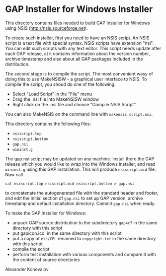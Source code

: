 # GAP Installer for Windows Installer

This directory contains files needed to build GAP Installer for Windows
using NSIS (http://nsis.sourceforge.net).

To create such installer, first you need to have an NSIS script. An NSIS 
script is a text file with special syntax. NSIS scripts have extension 
"nsi". You can edit such scripts with any text editor. This script needs
update after each GAP release, at it contains information about the version
number, archive timestamp and also about all GAP packages included in the
distribution.

The second stage is to compile the script. The most convenient wasy of doing
this to use MakeNSISW - a graphical user interface to NSIS. To compile the 
script, you shoud do one of the following:
 - Select "Load Script" in the "File" menu
 - Drag the .nsi file into MakeNSISW window
 - Right click on the .nsi file and choose "Compile NSIS Script"

You can also MakeNSIS on the command line with `makensis script.nsi`.

This directory contains the following files:
* `nsiscript.top`
* `nsiscript.bottom`
* `gap.nsi`
* `wininst.g`

The gap.nsi sctipt may be updated on any machine. Install there the GAP
release which you would like to wrap into the Windows installer, and read
`wininst.g` using this GAP installation. This will produce `nsiscript.mid`
file. Now call
```
cat nsiscript.top nsiscript.mid nsiscript.bottom > gap.nsi
```
to concatenate the autogenerated file with the standard header and footer,
and edit the initial section of `gap.nsi` to set up GAP version, archive
timestamp and default installation directory. Commit `gap.nsi` when ready.

To make the GAP installer for Windows:
* unpack GAP source distribution to the subdirectory `gap4r7` in the same
  directory with this script
* put gapicon.ico` in the same directory with this script
* put a copy of `etc/CPL` renamed to `copyright.txt` in the same directory 
  with this script
* compile the script
* perform test installation with various components and compare it 
  with the content of source directories

Alexander Konovalov